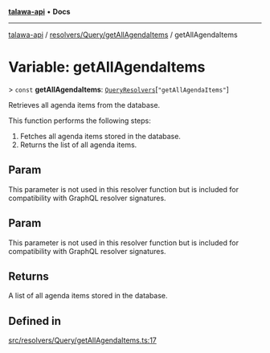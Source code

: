 [**talawa-api**](../../../../README.md) • **Docs**

***

[talawa-api](../../../../modules.md) / [resolvers/Query/getAllAgendaItems](../README.md) / getAllAgendaItems

# Variable: getAllAgendaItems

\> `const` **getAllAgendaItems**: [`QueryResolvers`](../../../../types/generatedGraphQLTypes/type-aliases/QueryResolvers.md)\[`"getAllAgendaItems"`\]

Retrieves all agenda items from the database.

This function performs the following steps:
1. Fetches all agenda items stored in the database.
2. Returns the list of all agenda items.

## Param

This parameter is not used in this resolver function but is included for compatibility with GraphQL resolver signatures.

## Param

This parameter is not used in this resolver function but is included for compatibility with GraphQL resolver signatures.

## Returns

A list of all agenda items stored in the database.

## Defined in

[src/resolvers/Query/getAllAgendaItems.ts:17](https://github.com/PalisadoesFoundation/talawa-api/blob/a6e7ac91b581c9109559657faf0f934f3eb41fe7/src/resolvers/Query/getAllAgendaItems.ts#L17)
